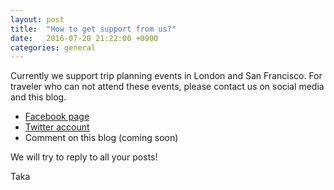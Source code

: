 ```yaml
---
layout: post
title:  "How to get support from us?"
date:   2016-07-20 21:22:00 +0900
categories: general
---
```


Currently we support trip planning events in London and San Francisco.
For traveler who can not attend these events, please contact us on social media and this blog.

- <a href="https://www.facebook.com/tjconcierge" target="blank">Facebook page</a>
- <a href="https://www.twitter.com/tjconcierge" target="blank">Twitter account</a>
- Comment on this blog (coming soon)

We will try to reply to all your posts!

Taka

